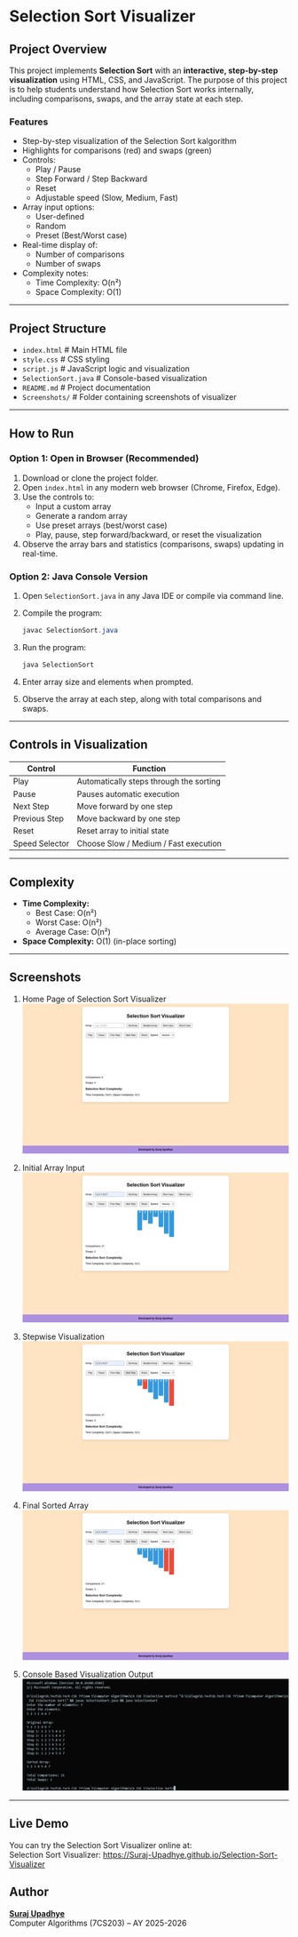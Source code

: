 # Selection Sort Visualizer

## Project Overview

This project implements **Selection Sort** with an **interactive, step-by-step visualization** using HTML, CSS, and JavaScript. The purpose of this project is to help students understand how Selection Sort works internally, including comparisons, swaps, and the array state at each step.

### Features

- Step-by-step visualization of the Selection Sort kalgorithm
- Highlights for comparisons (red) and swaps (green)
- Controls:
  - Play / Pause
  - Step Forward / Step Backward
  - Reset
  - Adjustable speed (Slow, Medium, Fast)
- Array input options:
  - User-defined
  - Random
  - Preset (Best/Worst case)
- Real-time display of:
  - Number of comparisons
  - Number of swaps
- Complexity notes:
  - Time Complexity: O(n²)
  - Space Complexity: O(1)

---

## Project Structure

- `index.html` # Main HTML file
- `style.css` # CSS styling
- `script.js` # JavaScript logic and visualization
- `SelectionSort.java` # Console-based visualization
- `README.md` # Project documentation
- `Screenshots/` # Folder containing screenshots of visualizer

---

## How to Run

### Option 1: Open in Browser (Recommended)

1. Download or clone the project folder.
2. Open `index.html` in any modern web browser (Chrome, Firefox, Edge).
3. Use the controls to:
   - Input a custom array
   - Generate a random array
   - Use preset arrays (best/worst case)
   - Play, pause, step forward/backward, or reset the visualization
4. Observe the array bars and statistics (comparisons, swaps) updating in real-time.

### Option 2: Java Console Version

1. Open `SelectionSort.java` in any Java IDE or compile via command line.
2. Compile the program:

   ```java
   javac SelectionSort.java
   ```

3. Run the program:

   ```java
   java SelectionSort
   ```

4. Enter array size and elements when prompted.
5. Observe the array at each step, along with total comparisons and swaps.

---

## Controls in Visualization

| Control        | Function                                |
| -------------- | --------------------------------------- |
| Play           | Automatically steps through the sorting |
| Pause          | Pauses automatic execution              |
| Next Step      | Move forward by one step                |
| Previous Step  | Move backward by one step               |
| Reset          | Reset array to initial state            |
| Speed Selector | Choose Slow / Medium / Fast execution   |

---

## Complexity

- **Time Complexity:**
  - Best Case: O(n²)
  - Worst Case: O(n²)
  - Average Case: O(n²)
- **Space Complexity:** O(1) (in-place sorting)

---

## Screenshots

1. Home Page of Selection Sort Visualizer  
   ![Home Page](Screenshots\home.png)

2. Initial Array Input  
   ![Initial Input](Screenshots/input.png)

3. Stepwise Visualization  
   ![Stepwise](Screenshots/stepwise.png)

4. Final Sorted Array  
   ![Sorted Array](Screenshots/sorted.png)

5. Console Based Visualization Output\
   ![Console Output](Screenshots/console.png)

---

## Live Demo

You can try the Selection Sort Visualizer online at:\
Selection Sort Visualizer: https://Suraj-Upadhye.github.io/Selection-Sort-Visualizer

## Author

**[Suraj Upadhye](https://www.github.com/Suraj-Upadhye)**\
Computer Algorithms (7CS203) – AY 2025-2026
